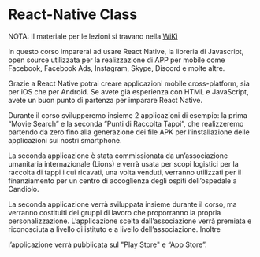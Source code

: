 # React-Native Class
NOTA: Il materiale per le lezioni si travano nella [WiKi](https://github.com/Prof-Palitto/React-Native-Class-2023/wiki)

In questo corso imparerai ad usare React Native, la libreria di Javascript, open source utilizzata per la realizzazione di APP per mobile come Facebook, Facebook Ads, Instagram, Skype, Discord e molte altre.

Grazie a React Native potrai creare applicazioni mobile cross-platform, sia per iOS che per Android. Se avete già esperienza con HTML e JavaScript, avete un buon punto di partenza per imparare React Native.

Durante il corso svilupperemo insieme 2 applicazioni di esempio: la prima “Movie Search” e la seconda ”Punti di Raccolta Tappi”, che realizzeremo partendo da zero fino alla generazione dei file APK per l’installazione delle applicazioni sui nostri smartphone.

La seconda applicazione è stata commissionata da un’associazione umanitaria internazionale (Lions) e verrà usata per scopi logistici per la raccolta di tappi i cui ricavati, una volta venduti, verranno utilizzati per il finanziamento per un centro di accoglienza degli ospiti dell’ospedale a Candiolo.

La seconda applicazione verrà sviluppata insieme durante il corso, ma verranno costituiti dei gruppi di lavoro che proporranno la propria personalizzazione. L’applicazione scelta dall’associazione verrà premiata e riconosciuta a livello di istituto e a livello dell’associazione. Inoltre

l’applicazione verrà pubblicata sul "Play Store" e “App Store”.
